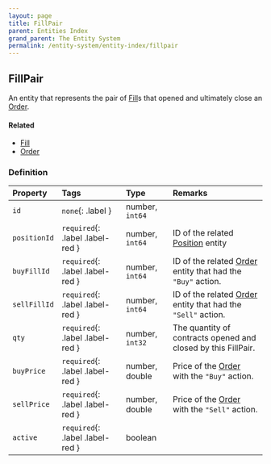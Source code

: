 ```yaml
---
layout: page
title: FillPair
parent: Entities Index
grand_parent: The Entity System
permalink: /entity-system/entity-index/fillpair
---
```


## FillPair
An entity that represents the pair of [Fill]({{site.baseurl}}/entity-system/entity-index/fill)s that opened and ultimately close an [Order]({{site.baseurl}}/entity-system/entity-index/order).

#### Related
- [Fill]({{site.baseurl}}/entity-system/entity-index/fill)
- [Order]({{site.baseurl}}/entity-system/entity-index/order)

### Definition

| Property | Tags | Type | Remarks
|:---------|:-----|:-----|:-------
| `id` | `none`{: .label } | number, `int64` | 
| `positionId` | `required`{: .label .label-red } | number, `int64` | ID of the related [Position]({{site.baseurl}}/entity-system/entity-index/position) entity 
| `buyFillId` | `required`{: .label .label-red } | number, `int64` | ID of the related [Order]({{site.baseurl}}/entity-system/entity-index/order) entity that had the `"Buy"` action.
| `sellFillId` | `required`{: .label .label-red } | number, `int64` | ID of the related [Order]({{site.baseurl}}/entity-system/entity-index/order) entity that had the `"Sell"` action.
| `qty` | `required`{: .label .label-red } | number, `int32` | The quantity of contracts opened and closed by this FillPair.
| `buyPrice` | `required`{: .label .label-red } | number, double | Price of the [Order]({{site.baseurl}}/entity-system/entity-index/order) with the `"Buy"` action.
| `sellPrice` | `required`{: .label .label-red } | number, double | Price of the [Order]({{site.baseurl}}/entity-system/entity-index/order) with the `"Sell"` action.
| `active` | `required`{: .label .label-red } | boolean | 